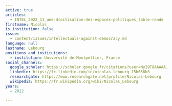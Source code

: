 ```yaml
---
active: true
articles:
  - INTEL_2022_11_une-droitisation-des-espaces-politiques_table-ronde
firstname: Nicolas
is_institution: false
issue:
  - content/issues/intellectuals-against-democracy.md
language: null
lastname: Lebourg
positions_and_institutions:
  - institution: Université de Montpellier, France
social_channels:
  google_scholar: https://scholar.google.fr/citations?user=NyI9T8AAAAAJ&hl=fr
  linkedin: https://fr.linkedin.com/in/nicolas-lebourg-15b656b3
  researchgate: https://www.researchgate.net/profile/Nicolas-Lebourg
  wikipedia: https://fr.wikipedia.org/wiki/Nicolas_Lebourg
years:
  - 2022

---
```

